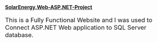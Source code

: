 <a href= "https://github.com/Arunraja75/SolarEnergy.Web-ASP.NET-Project/tree/main/SolarEnergy.Web"> <b><big>SolarEnergy.Web-ASP.NET-Project<big></b> </a>

This is a Fully Functional Website and I was used to Connect ASP.NET Web application to SQL Server database.
